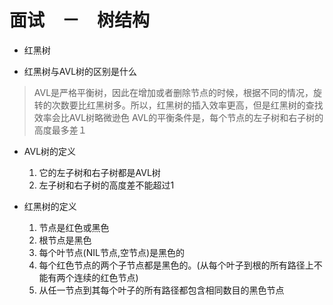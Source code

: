 # 面试　－　树结构
- 红黑树

- 红黑树与AVL树的区别是什么
> AVL是严格平衡树，因此在增加或者删除节点的时候，根据不同的情况，旋转的次数要比红黑树多。所以，红黑树的插入效率更高，但是红黑树的查找效率会比AVL树略微逊色
> AVL的平衡条件是，每个节点的左子树和右子树的高度最多差１

- AVL树的定义
    1. 它的左子树和右子树都是AVL树
    2. 左子树和右子树的高度差不能超过1

- 红黑树的定义
    1. 节点是红色或黑色
    2. 根节点是黑色
    3. 每个叶节点(NIL节点,空节点)是黑色的
    4. 每个红色节点的两个子节点都是黑色的。(从每个叶子到根的所有路径上不能有两个连续的红色节点)
    5. 从任一节点到其每个叶子的所有路径都包含相同数目的黑色节点
